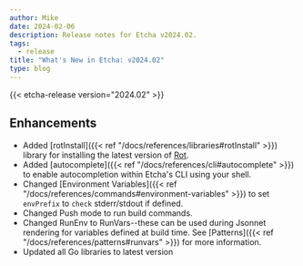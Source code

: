 ```yaml
---
author: Mike
date: 2024-02-06
description: Release notes for Etcha v2024.02.
tags:
  - release
title: "What's New in Etcha: v2024.02"
type: blog
---
```


{{< etcha-release version="2024.02" >}}

## Enhancements

- Added [rotInstall]({{< ref "/docs/references/libraries#rotInstall" >}}) library for installing the latest version of [Rot](https://rotx.dev).
- Added [autocomplete]({{< ref "/docs/references/cli#autocomplete" >}}) to enable autocompletion within Etcha's CLI using your shell.
- Changed [Environment Variables]({{< ref "/docs/references/commands#environment-variables" >}}) to set `envPrefix` to `check` stderr/stdout if defined.
- Changed Push mode to run build commands.
- Changed RunEnv to RunVars--these can be used during Jsonnet rendering for variables defined at build time.  See [Patterns]({{< ref "/docs/references/patterns#runvars" >}}) for more information.
- Updated all Go libraries to latest version

